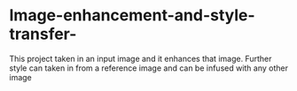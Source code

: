 # Image-enhancement-and-style-transfer-
This project taken in an input image and it enhances that image. Further style can taken in from a reference image and can be infused with any other image
